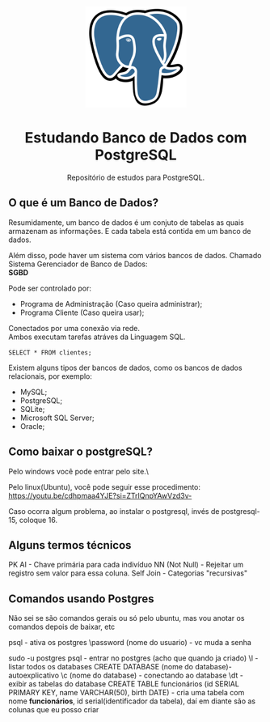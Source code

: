 <div align="center">
  <img width="200"
    alt="Java Logo"
    src="https://raw.githubusercontent.com/devicons/devicon/master/icons/postgresql/postgresql-original.svg"
    />
  <h1>Estudando Banco de Dados com PostgreSQL</h1>
  Repositório de estudos para PostgreSQL.
</div>

## O que é um Banco de Dados?
Resumidamente, um banco de dados é um conjuto de tabelas as quais armazenam as informações. E cada tabela está contida em um banco de dados.

Além disso, pode haver um sistema com vários bancos de dados. Chamado Sistema Gerenciador de Banco de Dados:\
**SGBD**

Pode ser controlado por:
- Programa de Administração (Caso queira administrar);
- Programa Cliente (Caso queira usar);

Conectados por uma conexão via rede.\
Ambos executam tarefas atráves da Linguagem SQL.

```
SELECT * FROM clientes;
```

Existem alguns tipos der bancos de dados, como os bancos de dados relacionais, por exemplo:
- MySQL;
- PostgreSQL;
- SQLite;
- Microsoft SQL Server;
- Oracle;

## Como baixar o postgreSQL?
Pelo windows você pode entrar pelo site.\

Pelo linux(Ubuntu), você pode seguir esse procedimento:
https://youtu.be/cdhpmaa4YJE?si=ZTrlQnpYAwVzd3v-

Caso ocorra algum problema, ao instalar o postgresql, invés de postgresql-15, coloque 16.


## Alguns termos técnicos
PK AI - Chave primária para cada indivíduo
NN (Not Null) - Rejeitar um registro sem valor para essa coluna. 
Self Join - Categorias "recursivas"


## Comandos usando Postgres
Não sei se são comandos gerais ou só pelo ubuntu, mas vou anotar os comandos depois de baixar, etc

psql - ativa os postgres
\password (nome do usuario) - vc muda a senha 

sudo -u postgres psql - entrar no postgres (acho que quando ja criado)
\l - listar todos os databases
CREATE DATABASE (nome do database)- autoexplicativo
\c (nome do database) - conectando ao database
\dt - exibir as tabelas do database
CREATE TABLE funcionários (id SERIAL PRIMARY KEY, name VARCHAR(50), birth DATE) - cria uma tabela com nome **funcionários**, id serial(identificador da tabela), daí em diante são as colunas que eu posso criar
